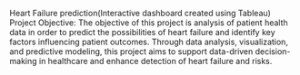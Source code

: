 Heart Failure prediction(Interactive dashboard created using Tableau)
Project Objective:
The objective of this project is analysis of patient health data in order to predict the possibilities of heart failure and identify key factors influencing patient outcomes. Through data analysis, visualization, and predictive modeling, this project aims to support data-driven decision-making in healthcare and enhance detection of heart failure and risks.

